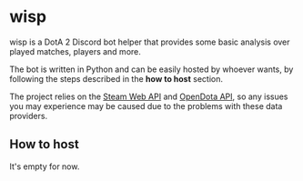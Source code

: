 # wisp
wisp is a DotA 2 Discord bot helper that provides some basic analysis over played matches, players and more.

The bot is written in Python and can be easily hosted by whoever wants, by following the steps described in the **how to host** section.

The project relies on the [Steam Web API](https://developer.valvesoftware.com/wiki/Steam_Web_API) and [OpenDota API](https://www.opendota.com/), so any issues you may experience may be caused due to the problems with these data providers.

## How to host
It's empty for now.

